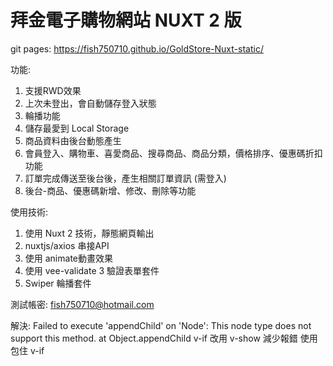# 拜金電子購物網站 NUXT 2 版
git pages: https://fish750710.github.io/GoldStore-Nuxt-static/

功能:
1. 支援RWD效果
2. 上次未登出，會自動儲存登入狀態
3. 輪播功能
4. 儲存最愛到 Local Storage
5. 商品資料由後台動態產生
7. 會員登入、購物車、喜愛商品、搜尋商品、商品分類，價格排序、優惠碼折扣功能
8. 訂單完成傳送至後台後，產生相關訂單資訊 (需登入)
9. 後台-商品、優惠碼新增、修改、刪除等功能

使用技術:
1. 使用 Nuxt 2 技術，靜態網頁輸出
3. nuxtjs/axios 串接API
4. 使用 animate動畫效果
5. 使用 vee-validate 3 驗證表單套件
6. Swiper 輪播套件

測試帳密: fish750710@hotmail.com



解決: Failed to execute 'appendChild' on 'Node': This node type does not support this method. at Object.appendChild
v-if 改用 v-show 減少報錯
使用<no-srr></no-ssr>包住 v-if
